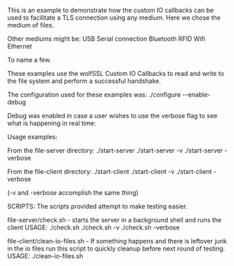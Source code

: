 This is an example to demonstrate how the custom IO callbacks can be used to
facilitate a TLS connection using any medium. Here we chose the medium of files.

Other mediums might be:
USB Serial connection
Bluetooth
RFID
Wifi
Ethernet

To name a few.

These examples use the wolfSSL Custom IO Callbacks to read and write to the file
system and perform a successful handshake.

The configuration used for these examples was:
./configure --enable-debug

Debug was enabled in case a user wishes to use the verbose flag to see what is
happening in real time:

Usage examples:

From the file-server directory:
./start-server
./start-server -v
./start-server -verbose

From the file-client directory:
./start-client
./start-client -v
./start-client -verbose

(-v and -verbose accomplish the same thing)


SCRIPTS: The scripts provided attempt to make testing easier.

file-server/check.sh
    - starts the server in a background shell and runs the client
USAGE:
    ./check.sh
    ./check.sh -v
    ./check.sh -verbose

file-client/clean-io-files.sh
    - If something happens and there is leftover junk in the io files run this
      script to quickly cleanup before next round of testing.
USAGE:
    ./clean-io-files.sh
